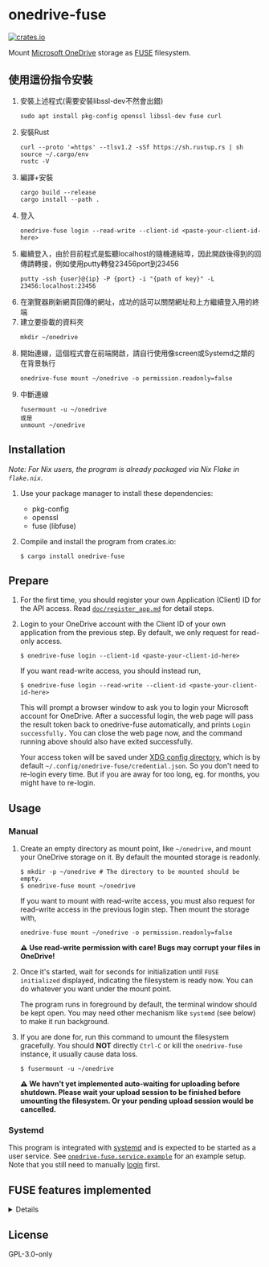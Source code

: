# onedrive-fuse

[![crates.io](https://img.shields.io/crates/v/onedrive-fuse.svg)](https://crates.io/crates/onedrive-fuse)

Mount [Microsoft OneDrive][onedrive] storage as [FUSE] filesystem.

[onedrive]: https://products.office.com/en-us/onedrive/online-cloud-storage
[FUSE]: https://github.com/libfuse/libfuse

## 使用這份指令安裝
1. 安裝上述程式(需要安裝libssl-dev不然會出錯)
   ```
   sudo apt install pkg-config openssl libssl-dev fuse curl
   ```
2. 安裝Rust
   ```
   curl --proto '=https' --tlsv1.2 -sSf https://sh.rustup.rs | sh
   source ~/.cargo/env
   rustc -V
   ```
3. 編譯+安裝
   ```
   cargo build --release
   cargo install --path .
   ```
4. 登入
   ```
   onedrive-fuse login --read-write --client-id <paste-your-client-id-here>
   ```
5. 繼續登入，由於目前程式是監聽localhost的隨機連結埠，因此開啟後得到的回傳請轉接，例如使用putty轉發23456port到23456
   ```
   putty -ssh {user}@{ip} -P {port} -i "{path of key}" -L 23456:localhost:23456
   ```
6. 在瀏覽器刷新網頁回傳的網址，成功的話可以關閉網址和上方繼續登入用的終端
7. 建立要掛載的資料夾
   ```
   mkdir ~/onedrive
   ```
8. 開始連線，這個程式會在前端開啟，請自行使用像screen或Systemd之類的在背景執行
   ```
   onedrive-fuse mount ~/onedrive -o permission.readonly=false
   ```
9. 中斷連線
   ```
   fusermount -u ~/onedrive
   或是
   unmount ~/onedrive
   ```

## Installation

*Note: For Nix users, the program is already packaged via Nix Flake in `flake.nix`.*

1.  Use your package manager to install these dependencies:
    - pkg-config
    - openssl
    - fuse (libfuse)

1.  Compile and install the program from crates.io:
    ```
    $ cargo install onedrive-fuse
    ```

## Prepare

1.  For the first time, you should register your own Application (Client) ID for the API access.
    Read [`doc/register_app.md`](./doc/register_app.md) for detail steps.

1.  Login to your OneDrive account with the Client ID of your own application from the previous step.
    By default, we only request for read-only access.

    ```
    $ onedrive-fuse login --client-id <paste-your-client-id-here>
    ```

    If you want read-write access, you should instead run,
    ```
    $ onedrive-fuse login --read-write --client-id <paste-your-client-id-here>
    ```

    This will prompt a browser window to ask you to login your Microsoft
    account for OneDrive. After a successful login, the web page will pass the
    result token back to onedrive-fuse automatically, and prints
    `Login successfully.` You can close the web page now, and the command
    running above should also have exited successfully.

    Your access token will be saved under [XDG config directory][xdg-dirs],
    which is by default `~/.config/onedrive-fuse/credential.json`.
    So you don't need to re-login every time.
    But if you are away for too long, eg. for months, you might have to re-login.

    [xdg-dirs]: https://specifications.freedesktop.org/basedir-spec/basedir-spec-latest.html

## Usage

### Manual

1.  Create an empty directory as mount point, like `~/onedrive`,
    and mount your OneDrive storage on it.
    By default the mounted storage is readonly.

    ```
    $ mkdir -p ~/onedrive # The directory to be mounted should be empty.
    $ onedrive-fuse mount ~/onedrive
    ```

    If you want to mount with read-write access,
    you must also request for read-write access in the previous login step.
    Then mount the storage with,

    ```
    onedrive-fuse mount ~/onedrive -o permission.readonly=false
    ```

    **:warning: Use read-write permission with care! Bugs may corrupt your files in OneDrive!**

1.  Once it's started, wait for seconds for initialization until `FUSE initialized` displayed,
    indicating the filesystem is ready now.
    You can do whatever you want under the mount point.

    The program runs in foreground by default, the terminal window should be kept open.
    You may need other mechanism like `systemd` (see below) to make it run background.

1.  If you are done for, run this command to umount the filesystem gracefully.
    You should **NOT** directly `Ctrl-C` or kill the `onedrive-fuse` instance,
    it usually cause data loss.

    ```
    $ fusermount -u ~/onedrive
    ```

    **:warning: We havn't yet implemented auto-waiting for uploading before shutdown.
    Please wait your upload session to be finished before umounting the filesystem.
    Or your pending upload session would be cancelled.**

### Systemd

This program is integrated with [systemd] and is expected to be started as a user service.
See [`onedrive-fuse.service.example`](./onedrive-fuse.service.example)
for an example setup.
Note that you still need to manually [login](#prepare) first.

[systemd]: https://systemd.io

## FUSE features implemented

<details>

- [x] FUSE syscalls
  - [x] Read
    - [x] access
    - [x] forget
    - [x] getattr
    - [x] lookup
    - [x] open
      - [x] O_RDONLY
    - [x] opendir
    - [x] read
    - [x] readdir
    - [x] release
    - [x] releasedir
    - [x] statfs
  - [x] Write
    - [x] create
    - [x] mkdir
    - [x] open
      - [x] O_WRONLY/O_RDWR
      - [x] O_TRUNC
      - [x] O_EXCL
    - [x] rename
    - [x] rmdir
    - [x] setattr
      - [x] size
      - [x] mtime
    - [x] unlink
    - [x] write
  - [x] Other
    - destroy
    - flush
    - [x] fsync
    - [x] fsyncdir
    - init
  - Unsupported
    - bmap
    - getlk
    - getxattr
    - link
    - listxattr
    - mknod
    - readlink
    - removexattr
    - setlk
    - setxattr
    - symlink
- [x] Cache
  - [x] Statfs cache
  - [x] Inode attributes (stat) cache
  - [x] Directory tree cache
  - [x] Sync remote changes with local cache
  - [x] File read cache
  - [x] File write cache/buffer

</details>

## License

GPL-3.0-only
